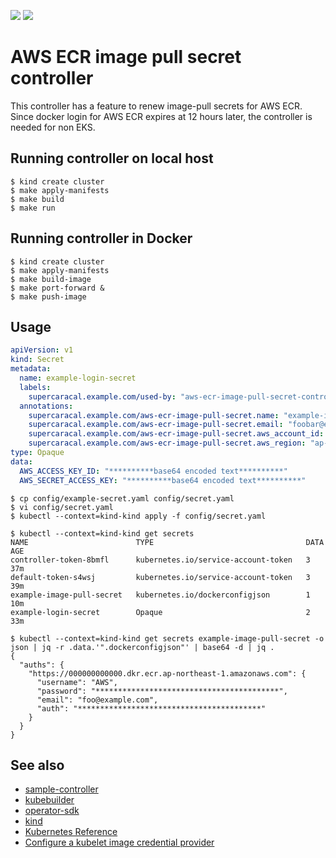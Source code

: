 ![](https://github.com/supercaracal/aws-ecr-image-pull-secret-controller/workflows/Test/badge.svg?branch=master)
![](https://github.com/supercaracal/aws-ecr-image-pull-secret-controller/workflows/Release/badge.svg)

AWS ECR image pull secret controller
===============================================================================

This controller has a feature to renew image-pull secrets for AWS ECR.
Since docker login for AWS ECR expires at 12 hours later, the controller is needed for non EKS.

## Running controller on local host
```
$ kind create cluster
$ make apply-manifests
$ make build
$ make run
```

## Running controller in Docker
```
$ kind create cluster
$ make apply-manifests
$ make build-image
$ make port-forward &
$ make push-image
```

## Usage
```yaml
apiVersion: v1
kind: Secret
metadata:
  name: example-login-secret
  labels:
    supercaracal.example.com/used-by: "aws-ecr-image-pull-secret-controller"
  annotations:
    supercaracal.example.com/aws-ecr-image-pull-secret.name: "example-image-pull-secret"
    supercaracal.example.com/aws-ecr-image-pull-secret.email: "foobar@example.com"
    supercaracal.example.com/aws-ecr-image-pull-secret.aws_account_id: "000000000000"
    supercaracal.example.com/aws-ecr-image-pull-secret.aws_region: "ap-northeast-1"
type: Opaque
data:
  AWS_ACCESS_KEY_ID: "**********base64 encoded text**********"
  AWS_SECRET_ACCESS_KEY: "**********base64 encoded text**********"
```

```
$ cp config/example-secret.yaml config/secret.yaml
$ vi config/secret.yaml
$ kubectl --context=kind-kind apply -f config/secret.yaml
```

```
$ kubectl --context=kind-kind get secrets
NAME                        TYPE                                  DATA   AGE
controller-token-8bmfl      kubernetes.io/service-account-token   3      37m
default-token-s4wsj         kubernetes.io/service-account-token   3      39m
example-image-pull-secret   kubernetes.io/dockerconfigjson        1      10m
example-login-secret        Opaque                                2      33m
```

```
$ kubectl --context=kind-kind get secrets example-image-pull-secret -o json | jq -r .data.'".dockerconfigjson"' | base64 -d | jq .
{
  "auths": {
    "https://000000000000.dkr.ecr.ap-northeast-1.amazonaws.com": {
      "username": "AWS",
      "password": "*****************************************",
      "email": "foo@example.com",
      "auth": "*****************************************"
    }
  }
}
```

## See also
* [sample-controller](https://github.com/kubernetes/sample-controller)
* [kubebuilder](https://github.com/kubernetes-sigs/kubebuilder)
* [operator-sdk](https://github.com/operator-framework/operator-sdk)
* [kind](https://github.com/kubernetes-sigs/kind)
* [Kubernetes Reference](https://kubernetes.io/docs/reference/)
* [Configure a kubelet image credential provider](https://kubernetes.io/docs/tasks/kubelet-credential-provider/kubelet-credential-provider/)
